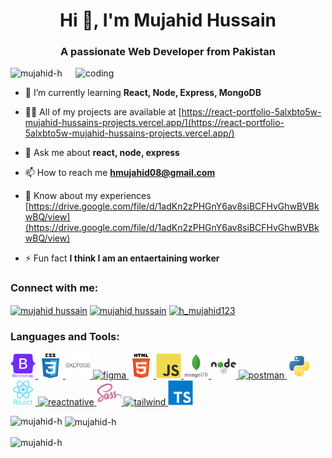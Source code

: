 <h1 align="center">Hi 👋, I'm Mujahid Hussain</h1>
<h3 align="center">A passionate Web Developer from Pakistan</h3>

<img align="right" alt="coding" width="400" src="https://i.gifer.com/3AyY.gif">

<p align="left"> <img src="https://komarev.com/ghpvc/?username=mujahid-h&label=Profile%20views&color=0e75b6&style=flat" alt="mujahid-h" /> </p>

- 🌱 I’m currently learning **React, Node, Express, MongoDB**

- 👨‍💻 All of my projects are available at [https://react-portfolio-5alxbto5w-mujahid-hussains-projects.vercel.app/](https://react-portfolio-5alxbto5w-mujahid-hussains-projects.vercel.app/)

- 💬 Ask me about **react, node, express**

- 📫 How to reach me **hmujahid08@gmail.com**

- 📄 Know about my experiences [https://drive.google.com/file/d/1adKn2zPHGnY6av8siBCFHvGhwBVBkwBQ/view](https://drive.google.com/file/d/1adKn2zPHGnY6av8siBCFHvGhwBVBkwBQ/view)

- ⚡ Fun fact **I think I am an entaertaining worker**

<h3 align="left">Connect with me:</h3>
<p align="left">
<a href="https://linkedin.com/in/mujahid hussain" target="blank"><img align="center" src="https://raw.githubusercontent.com/rahuldkjain/github-profile-readme-generator/master/src/images/icons/Social/linked-in-alt.svg" alt="mujahid hussain" height="30" width="40" /></a>
<a href="https://fb.com/mujahid hussain" target="blank"><img align="center" src="https://raw.githubusercontent.com/rahuldkjain/github-profile-readme-generator/master/src/images/icons/Social/facebook.svg" alt="mujahid hussain" height="30" width="40" /></a>
<a href="https://instagram.com/h_mujahid123" target="blank"><img align="center" src="https://raw.githubusercontent.com/rahuldkjain/github-profile-readme-generator/master/src/images/icons/Social/instagram.svg" alt="h_mujahid123" height="30" width="40" /></a>
</p>

<h3 align="left">Languages and Tools:</h3>
<p align="left"> <a href="https://getbootstrap.com" target="_blank" rel="noreferrer"> <img src="https://raw.githubusercontent.com/devicons/devicon/master/icons/bootstrap/bootstrap-plain-wordmark.svg" alt="bootstrap" width="40" height="40"/> </a> <a href="https://www.w3schools.com/css/" target="_blank" rel="noreferrer"> <img src="https://raw.githubusercontent.com/devicons/devicon/master/icons/css3/css3-original-wordmark.svg" alt="css3" width="40" height="40"/> </a> <a href="https://expressjs.com" target="_blank" rel="noreferrer"> <img src="https://raw.githubusercontent.com/devicons/devicon/master/icons/express/express-original-wordmark.svg" alt="express" width="40" height="40"/> </a> <a href="https://www.figma.com/" target="_blank" rel="noreferrer"> <img src="https://www.vectorlogo.zone/logos/figma/figma-icon.svg" alt="figma" width="40" height="40"/> </a> <a href="https://www.w3.org/html/" target="_blank" rel="noreferrer"> <img src="https://raw.githubusercontent.com/devicons/devicon/master/icons/html5/html5-original-wordmark.svg" alt="html5" width="40" height="40"/> </a> <a href="https://developer.mozilla.org/en-US/docs/Web/JavaScript" target="_blank" rel="noreferrer"> <img src="https://raw.githubusercontent.com/devicons/devicon/master/icons/javascript/javascript-original.svg" alt="javascript" width="40" height="40"/> </a> <a href="https://www.mongodb.com/" target="_blank" rel="noreferrer"> <img src="https://raw.githubusercontent.com/devicons/devicon/master/icons/mongodb/mongodb-original-wordmark.svg" alt="mongodb" width="40" height="40"/> </a> <a href="https://nodejs.org" target="_blank" rel="noreferrer"> <img src="https://raw.githubusercontent.com/devicons/devicon/master/icons/nodejs/nodejs-original-wordmark.svg" alt="nodejs" width="40" height="40"/> </a> <a href="https://postman.com" target="_blank" rel="noreferrer"> <img src="https://www.vectorlogo.zone/logos/getpostman/getpostman-icon.svg" alt="postman" width="40" height="40"/> </a> <a href="https://www.python.org" target="_blank" rel="noreferrer"> <img src="https://raw.githubusercontent.com/devicons/devicon/master/icons/python/python-original.svg" alt="python" width="40" height="40"/> </a> <a href="https://reactjs.org/" target="_blank" rel="noreferrer"> <img src="https://raw.githubusercontent.com/devicons/devicon/master/icons/react/react-original-wordmark.svg" alt="react" width="40" height="40"/> </a> <a href="https://reactnative.dev/" target="_blank" rel="noreferrer"> <img src="https://reactnative.dev/img/header_logo.svg" alt="reactnative" width="40" height="40"/> </a> <a href="https://sass-lang.com" target="_blank" rel="noreferrer"> <img src="https://raw.githubusercontent.com/devicons/devicon/master/icons/sass/sass-original.svg" alt="sass" width="40" height="40"/> </a> <a href="https://tailwindcss.com/" target="_blank" rel="noreferrer"> <img src="https://www.vectorlogo.zone/logos/tailwindcss/tailwindcss-icon.svg" alt="tailwind" width="40" height="40"/> </a> <a href="https://www.typescriptlang.org/" target="_blank" rel="noreferrer"> <img src="https://raw.githubusercontent.com/devicons/devicon/master/icons/typescript/typescript-original.svg" alt="typescript" width="40" height="40"/> </a> </p>

<p><img align="left" src="https://github-readme-stats.vercel.app/api/top-langs?username=mujahid-h&show_icons=true&locale=en&layout=compact" alt="mujahid-h" /></p>

<p>&nbsp;<img align="center" src="https://github-readme-stats.vercel.app/api?username=mujahid-h&show_icons=true&locale=en" alt="mujahid-h" /></p>

<p><img align="center" src="https://github-readme-streak-stats.herokuapp.com/?user=mujahid-h&" alt="mujahid-h" /></p>
